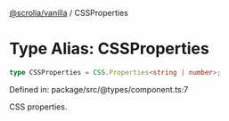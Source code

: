 [@scrolia/vanilla](../README.md) / CSSProperties

# Type Alias: CSSProperties

```ts
type CSSProperties = CSS.Properties<string | number>;
```

Defined in: package/src/@types/component.ts:7

CSS properties.
